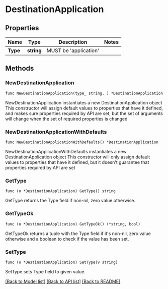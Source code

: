 # DestinationApplication

## Properties

Name | Type | Description | Notes
------------ | ------------- | ------------- | -------------
**Type** | **string** | MUST be &#39;application&#39; |

## Methods

### NewDestinationApplication

`func NewDestinationApplication(type_ string, ) *DestinationApplication`

NewDestinationApplication instantiates a new DestinationApplication object
This constructor will assign default values to properties that have it defined,
and makes sure properties required by API are set, but the set of arguments
will change when the set of required properties is changed

### NewDestinationApplicationWithDefaults

`func NewDestinationApplicationWithDefaults() *DestinationApplication`

NewDestinationApplicationWithDefaults instantiates a new DestinationApplication object
This constructor will only assign default values to properties that have it defined,
but it doesn't guarantee that properties required by API are set

### GetType

`func (o *DestinationApplication) GetType() string`

GetType returns the Type field if non-nil, zero value otherwise.

### GetTypeOk

`func (o *DestinationApplication) GetTypeOk() (*string, bool)`

GetTypeOk returns a tuple with the Type field if it's non-nil, zero value otherwise
and a boolean to check if the value has been set.

### SetType

`func (o *DestinationApplication) SetType(v string)`

SetType sets Type field to given value.

[[Back to Model list]](../README.md#documentation-for-models) [[Back to API list]](../README.md#documentation-for-api-endpoints) [[Back to README]](../README.md)
